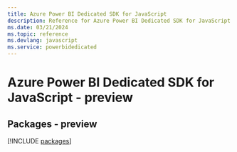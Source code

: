 ```yaml
---
title: Azure Power BI Dedicated SDK for JavaScript
description: Reference for Azure Power BI Dedicated SDK for JavaScript
ms.date: 03/21/2024
ms.topic: reference
ms.devlang: javascript
ms.service: powerbidedicated
---
```

# Azure Power BI Dedicated SDK for JavaScript - preview
## Packages - preview
[!INCLUDE [packages](power-bi-dedicated-index.md)]